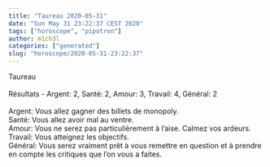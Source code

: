 ```yaml
---
title: "Taureau 2020-05-31"
date: "Sun May 31 23:22:37 CEST 2020"
tags: ["horoscope", "pipotron"]
author: m1ch3l
categories: ["generated"]
slug: "horoscope/2020-05-31-23:22:37"
---
```


Taureau<br>
<br>
Résultats - Argent: 2, Santé: 2, Amour: 3, Travail: 4, Général: 2<br>
<br>
Argent:  Vous allez gagner des billets de monopoly. <br>
Santé:   Vous allez avoir mal au ventre. <br>
Amour:   Vous ne serez pas particulièrement à l’aise. Calmez vos ardeurs.<br>
Travail: Vous atteignez les objectifs. <br>
Général: Vous serez vraiment prêt à vous remettre en question et à prendre en compte les critiques que l’on vous a faites.<br>
